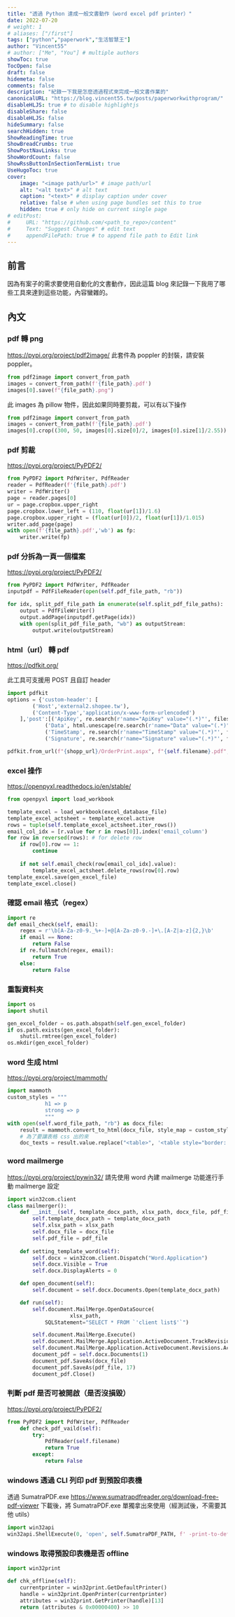 ```yaml
---
title: "透過 Python 達成一般文書動作（word excel pdf printer）"
date: 2022-07-20
# weight: 1
# aliases: ["/first"]
tags: ["python","paperwork","生活智慧王"]
author: "Vincent55"
# author: ["Me", "You"] # multiple authors
showToc: true
TocOpen: false
draft: false
hidemeta: false
comments: false
description: "紀錄一下我是怎麼透過程式來完成一般文書作業的"
canonicalURL: "https://blog.vincent55.tw/posts/paperworkwithprogram/"
disableHLJS: true # to disable highlightjs
disableShare: false
disableHLJS: false
hideSummary: false
searchHidden: true
ShowReadingTime: true
ShowBreadCrumbs: true
ShowPostNavLinks: true
ShowWordCount: false
ShowRssButtonInSectionTermList: true
UseHugoToc: true
cover:
    image: "<image path/url>" # image path/url
    alt: "<alt text>" # alt text
    caption: "<text>" # display caption under cover
    relative: false # when using page bundles set this to true
    hidden: true # only hide on current single page
# editPost:
#     URL: "https://github.com/<path_to_repo>/content"
#     Text: "Suggest Changes" # edit text
#     appendFilePath: true # to append file path to Edit link
---
```



## 前言
因為有案子的需求要使用自動化的文書動作，因此這篇 blog 來記錄一下我用了哪些工具來達到這些功能，內容蠻雜的。

## 內文

### pdf 轉 png
https://pypi.org/project/pdf2image/
此套件為 poppler 的封裝，請安裝 poppler。
```python
from pdf2image import convert_from_path
images = convert_from_path(f'{file_path}.pdf')
images[0].save(f"{file_path}.png")
```

此 images 為 pillow 物件，因此如果同時要剪裁，可以有以下操作
```python
from pdf2image import convert_from_path
images = convert_from_path(f'{file_path}.pdf')
images[0].crop((300, 50, images[0].size[0]/2, images[0].size[1]/2.55)).save(f"{file_path}.png")
```

### pdf 剪裁
https://pypi.org/project/PyPDF2/

```python
from PyPDF2 import PdfWriter, PdfReader
reader = PdfReader(f'{file_path}.pdf')
writer = PdfWriter()
page = reader.pages[0]
ur = page.cropbox.upper_right
page.cropbox.lower_left = (110, float(ur[1])/1.6)
page.cropbox.upper_right = (float(ur[0])/2, float(ur[1])/1.015)
writer.add_page(page)
with open(f'{file_path}.pdf','wb') as fp:
    writer.write(fp)
```

### pdf 分拆為一頁一個檔案

https://pypi.org/project/PyPDF2/

```python
from PyPDF2 import PdfWriter, PdfReader
inputpdf = PdfFileReader(open(self.pdf_file_path, "rb"))

for idx, split_pdf_file_path in enumerate(self.split_pdf_file_paths):
    output = PdfFileWriter()
    output.addPage(inputpdf.getPage(idx))
    with open(split_pdf_file_path, "wb") as outputStream:
        output.write(outputStream)
```

### html（url） 轉 pdf
https://pdfkit.org/

此工具可支援用 POST 且自訂 header
```python
import pdfkit
options = {'custom-header': [
        ('Host','external2.shopee.tw'),
        ('Content-Type','application/x-www-form-urlencoded')
    ],'post':[('ApiKey', re.search(r'name="ApiKey" value="(.*)"', fileserver_text).group(1)),
            ('Data', html.unescape(re.search(r'name="Data" value="(.*)"', fileserver_text).group(1))),
            ('TimeStamp', re.search(r'name="TimeStamp" value="(.*)"', fileserver_text).group(1)),
            ('Signature', re.search(r'name="Signature" value="(.*)"', fileserver_text).group(1))]}

pdfkit.from_url(f"{shopp_url}/OrderPrint.aspx", f"{self.filename}.pdf",options=options)
```

### excel 操作
https://openpyxl.readthedocs.io/en/stable/
```python
from openpyxl import load_workbook

template_excel = load_workbook(excel_database_file)
template_excel_actsheet = template_excel.active
rows = tuple(self.template_excel_actsheet.iter_rows())
email_col_idx = [r.value for r in rows[0]].index('email_column')
for row in reversed(rows): # for delete row
    if row[0].row == 1:
        continue
        
    if not self.email_check(row[email_col_idx].value):
        template_excel_actsheet.delete_rows(row[0].row)
template_excel.save(gen_excel_file)
template_excel.close()
```

### 確認 email 格式（regex）
```python
import re
def email_check(self, email):
    regex = r'\b[A-Za-z0-9._%+-]+@[A-Za-z0-9.-]+\.[A-Z|a-z]{2,}\b'
    if email == None:
        return False
    if re.fullmatch(regex, email):
        return True
    else:
        return False
```

### 重製資料夾
```python
import os
import shutil

gen_excel_folder = os.path.abspath(self.gen_excel_folder)
if os.path.exists(gen_excel_folder):
    shutil.rmtree(gen_excel_folder)
os.mkdir(gen_excel_folder)
```

### word 生成 html
https://pypi.org/project/mammoth/
```python
import mammoth
custom_styles = """
            h1 => p
            strong => p
            """
with open(self.word_file_path, "rb") as docx_file:
    result = mammoth.convert_to_html(docx_file, style_map = custom_styles, include_default_style_map=False)
    # 為了要讓表格 css 出的來
    doc_texts = result.value.replace("<table>", '<table style="border: 1px solid black;">').replace("<th>", '<th style="border: 1px solid black;>').replace("<td>", '<td  style="border: 1px solid black;">')
```

### word mailmerge
https://pypi.org/project/pywin32/
請先使用 word 內建 mailmerge 功能進行手動 mailmerge 設定
```python
import win32com.client
class mailmerger():
    def __init__(self, template_docx_path, xlsx_path, docx_file, pdf_file)
        self.template_docx_path = template_docx_path
        self.xlsx_path = xlsx_path
        self.docx_file = docx_file
        self.pdf_file = pdf_file
    
    def setting_template_word(self):
        self.docx = win32com.client.Dispatch("Word.Application")
        self.docx.Visible = True
        self.docx.DisplayAlerts = 0

    def open_document(self):
        self.document = self.docx.Documents.Open(template_docx_path)

    def run(self):
        self.document.MailMerge.OpenDataSource(
                    xlsx_path,
            SQLStatement="SELECT * FROM `'client list$'`")

        self.document.MailMerge.Execute()
        self.document.MailMerge.Application.ActiveDocument.TrackRevisions = False
        self.document.MailMerge.Application.ActiveDocument.Revisions.AcceptAll()
        document_pdf = self.docx.Documents(1)
        document_pdf.SaveAs(docx_file)
        document_pdf.SaveAs(pdf_file, 17)
        document_pdf.Close()
```

### 判斷 pdf 是否可被開啟（是否沒損毀）
https://pypi.org/project/PyPDF2/

```python
from PyPDF2 import PdfWriter, PdfReader
    def check_pdf_vaild(self):
        try:
            PdfReader(self.filename)
            return True
        except:
            return False
```

### windows 透過 CLI 列印 pdf 到預設印表機
透過 SumatraPDF.exe
https://www.sumatrapdfreader.org/download-free-pdf-viewer
下載後，將 SumatraPDF.exe 單獨拿出來使用（經測試後，不需要其他 utils）

```python
import win32api
win32api.ShellExecute(0, 'open', self.SumatraPDF_PATH, f' -print-to-default -print-settings "paper={paper_size},fit"  "{self.filename}"', '.', 0)
```

### windows 取得預設印表機是否 offline
```python
import win32print

def chk_offline(self):
    currentprinter = win32print.GetDefaultPrinter()
    handle = win32print.OpenPrinter(currentprinter)
    attributes = win32print.GetPrinter(handle)[13]
    return (attributes & 0x00000400) >> 10
```


